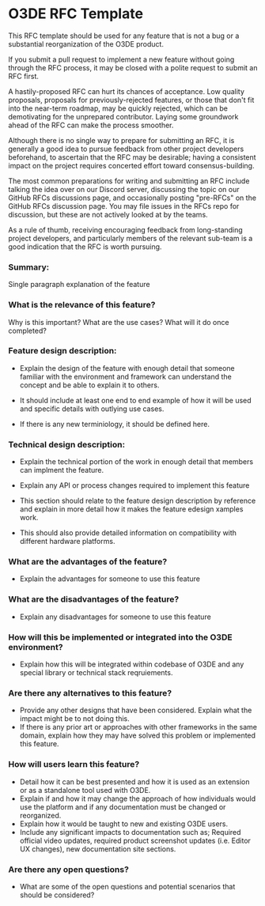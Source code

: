 # O3DE RFC Template
This RFC template should be used for any feature that is not a bug or a substantial reorganization of the O3DE product.

If you submit a pull request to implement a new feature without going through the RFC process, it may be closed with a polite request to submit an RFC first.

A hastily-proposed RFC can hurt its chances of acceptance. Low quality proposals, proposals for previously-rejected features, or those that don't fit into the near-term roadmap, may be quickly rejected, which can be demotivating for the unprepared contributor. Laying some groundwork ahead of the RFC can make the process smoother.

Although there is no single way to prepare for submitting an RFC, it is generally a good idea to pursue feedback from other project developers beforehand, to ascertain that the RFC may be desirable; having a consistent impact on the project requires concerted effort toward consensus-building.

The most common preparations for writing and submitting an RFC include talking the idea over on our Discord server, discussing the topic on our GitHub RFCs discussions page, and occasionally posting "pre-RFCs" on the GitHub RFCs discussion page. You may file issues in the RFCs repo for discussion, but these are not actively looked at by the teams.

As a rule of thumb, receiving encouraging feedback from long-standing project developers, and particularly members of the relevant sub-team is a good indication that the RFC is worth pursuing.

### Summary:
Single paragraph explanation of the feature

### What is the relevance of this feature?
Why is this important? What are the use cases? What will it do once completed?

### Feature design description:
- Explain the design of the feature with enough detail that someone familiar with the environment and framework can understand the concept and be able to explain it to others. 
- It should include at least one end to end example of how it will be used and specific details with outlying use cases. 

- If there is any new terminiology, it should be defined here.

### Technical design description:
- Explain the technical portion of the work in enough detail that members can implment the feature. 

- Explain any API or process changes required to implement this feature

- This section should relate to the feature design description by reference and explain in more detail how it makes the feature edesign xamples work.

- This should also provide detailed information on compatibility with different hardware platforms.


### What are the advantages of the feature?
- Explain the advantages for someone to use this feature

### What are the disadvantages of the feature?
- Explain any disadvantages for someone to use this feature

### How will this be implemented or integrated into the O3DE environment?
- Explain how this will be integrated within codebase of O3DE and any special library or technical stack reqruiements.

### Are there any alternatives to this feature?
- Provide any other designs that have been considered. Explain what the impact might be to not doing this.
- If there is any prior art or approaches with other frameworks in the same domain, explain how they may have solved this problem or implemented this feature.

### How will users learn this feature?
- Detail how it can be best presented and how it is used as an extension or as a standalone tool used with O3DE.
- Explain if and how it may change the approach of how individuals would use the platform and if any documentation must be changed or reorganized.
- Explain how it would be taught to new and existing O3DE users.
- Include any significant impacts to documentation such as; Required official video updates, required product screenshot updates (i.e. Editor UX changes), new documentation site sections. 

### Are there any open questions?
- What are some of the open questions and potential scenarios that should be considered?
